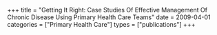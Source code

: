 +++
title = "Getting It Right: Case Studies Of Effective Management Of Chronic Disease Using Primary Health Care Teams"
date = 2009-04-01
categories = ["Primary Health Care"]
types = ["publications"]
+++
